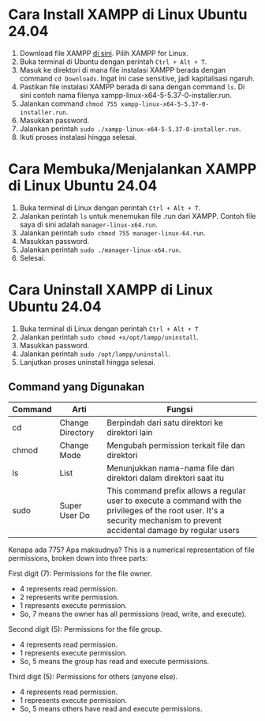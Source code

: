 # Cara Install XAMPP di Linux Ubuntu 24.04

1. Download file XAMPP [di sini](https://www.apachefriends.org/download.html). Pilih XAMPP for Linux.
2. Buka terminal di Ubuntu dengan perintah `Ctrl + Alt + T`.
3. Masuk ke direktori di mana file instalasi XAMPP berada dengan command `cd Downloads`. Ingat ini case sensitive, jadi kapitalisasi ngaruh.
4. Pastikan file instalasi XAMPP berada di sana dengan command `ls`. Di sini contoh nama filenya xampp-linux-x64-5-5.37-0-installer.run.
5. Jalankan command `chmod 755 xampp-linux-x64-5-5.37-0-installer.run`.
6. Masukkan password.
7. Jalankan perintah `sudo ./xampp-linux-x64-5-5.37-0-installer.run`.
8. Ikuti proses instalasi hingga selesai.

# Cara Membuka/Menjalankan XAMPP di Linux Ubuntu 24.04

1. Buka terminal di Linux dengan perintah `Ctrl + Alt + T`.
2. Jalankan perintah `ls` untuk menemukan file .run dari XAMPP. Contoh file saya di sini adalah `manager-linux-x64.run`.
3. Jalankan perintah `sudo chmod 755 manager-linux-64.run`.
4. Masukkan password.
5. Jalankan perintah `sudo ./manager-linux-x64.run`.
6. Selesai.

# Cara Uninstall XAMPP di Linux Ubuntu 24.04

1. Buka terminal di Linux dengan perintah `Ctrl + Alt + T`
2. Jalankan perintah `sudo chmod +x/opt/lampp/uninstall`.
3. Masukkan password.
4. Jalankan perintah `sudo /opt/lampp/uninstall`.
5. Lanjutkan proses uninstall hingga selesai.

## Command yang Digunakan
| Command | Arti | Fungsi |
|---------|------|--------|
| cd | Change Directory | Berpindah dari satu direktori ke direktori lain |
| chmod | Change Mode | Mengubah permission terkait file dan direktori |
| ls | List | Menunjukkan nama-nama file dan direktori dalam direktori saat itu |
| sudo | Super User Do | This command prefix allows a regular user to execute a command with the privileges of the root user. It's a security mechanism to prevent accidental damage by regular users |

Kenapa ada 775? Apa maksudnya?
This is a numerical representation of file permissions, broken down into three parts:

First digit (7): Permissions for the file owner.
- 4 represents read permission.
- 2 represents write permission.
- 1 represents execute permission.
- So, 7 means the owner has all permissions (read, write, and execute).

Second digit (5): Permissions for the file group.
- 4 represents read permission.
- 1 represents execute permission.
- So, 5 means the group has read and execute permissions.

Third digit (5): Permissions for others (anyone else).
- 4 represents read permission.
- 1 represents execute permission.
- So, 5 means others have read and execute permissions.
